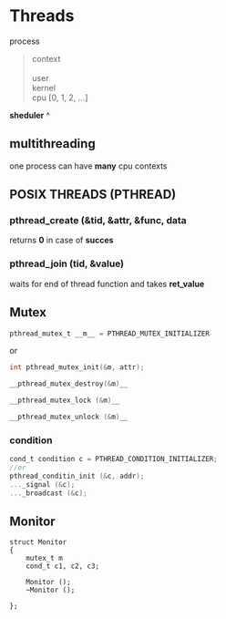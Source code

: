# Threads

process

>context\
>\
>user\
>kernel\
>cpu [0, 1, 2, ...]

__sheduler__ ^

## multithreading
one process can have __many__ cpu contexts

## POSIX THREADS (PTHREAD)

### pthread_create (&tid, &attr, &func, data
returns **0** in case of **succes**

### pthread_join (tid, &value)
waits for end of thread function and takes __ret_value__

## Mutex
~~~C
pthread_mutex_t __m__ = PTHREAD_MUTEX_INITIALIZER
~~~
or
~~~C
int pthread_mutex_init(&m, attr);
~~~

~~~C
__pthread_mutex_destroy(&m)__

__pthread_mutex_lock (&m)__

__pthread_mutex_unlock (&m)__
~~~

### condition

~~~C
cond_t condition c = PTHREAD_CONDITION_INITIALIZER;
//or
pthread_conditin_init (&c, addr);
..._signal (&c);
..._broadcast (&c);
~~~

## Monitor
~~~CXX
struct Monitor
{
    mutex_t m
    cond_t c1, c2, c3;

    Monitor ();
    ~Monitor ();

};
~~~
